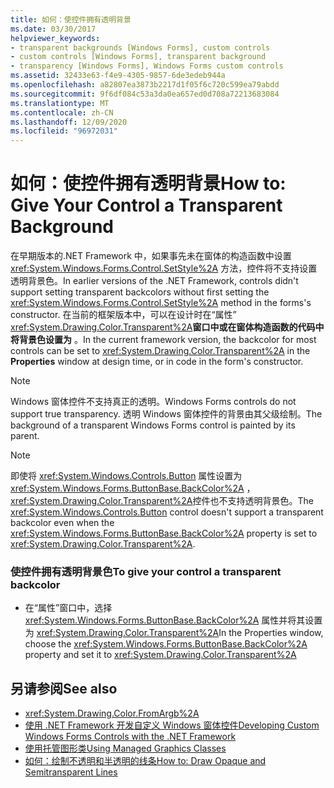 ```yaml
---
title: 如何：使控件拥有透明背景
ms.date: 03/30/2017
helpviewer_keywords:
- transparent backgrounds [Windows Forms], custom controls
- custom controls [Windows Forms], transparent background
- transparency [Windows Forms], Windows Forms custom controls
ms.assetid: 32433e63-f4e9-4305-9857-6de3edeb944a
ms.openlocfilehash: a82807ea3873b2217d1f05f6c720c599ea79abdd
ms.sourcegitcommit: 9f6df084c53a3da0ea657ed0d708a72213683084
ms.translationtype: MT
ms.contentlocale: zh-CN
ms.lasthandoff: 12/09/2020
ms.locfileid: "96972031"
---
```

# <a name="how-to-give-your-control-a-transparent-background"></a><span data-ttu-id="a6cb7-102">如何：使控件拥有透明背景</span><span class="sxs-lookup"><span data-stu-id="a6cb7-102">How to: Give Your Control a Transparent Background</span></span>
<span data-ttu-id="a6cb7-103">在早期版本的.NET Framework 中，如果事先未在窗体的构造函数中设置 <xref:System.Windows.Forms.Control.SetStyle%2A> 方法，控件将不支持设置透明背景色。</span><span class="sxs-lookup"><span data-stu-id="a6cb7-103">In earlier versions of the .NET Framework, controls didn't support setting transparent backcolors without first setting the <xref:System.Windows.Forms.Control.SetStyle%2A> method in the forms's constructor.</span></span> <span data-ttu-id="a6cb7-104">在当前的框架版本中，可以在设计时在“属性” <xref:System.Drawing.Color.Transparent%2A>**窗口中或在窗体构造函数的代码中将背景色设置为** 。</span><span class="sxs-lookup"><span data-stu-id="a6cb7-104">In the current framework version, the backcolor for most controls can be set to <xref:System.Drawing.Color.Transparent%2A> in the **Properties** window at design time, or in code in the form's constructor.</span></span>  
  
> [!NOTE]
> <span data-ttu-id="a6cb7-105">Windows 窗体控件不支持真正的透明。</span><span class="sxs-lookup"><span data-stu-id="a6cb7-105">Windows Forms controls do not support true transparency.</span></span> <span data-ttu-id="a6cb7-106">透明 Windows 窗体控件的背景由其父级绘制。</span><span class="sxs-lookup"><span data-stu-id="a6cb7-106">The background of a transparent Windows Forms control is painted by its parent.</span></span>  
  
> [!NOTE]
> <span data-ttu-id="a6cb7-107">即使将 <xref:System.Windows.Controls.Button> 属性设置为 <xref:System.Windows.Forms.ButtonBase.BackColor%2A> ， <xref:System.Drawing.Color.Transparent%2A>控件也不支持透明背景色。</span><span class="sxs-lookup"><span data-stu-id="a6cb7-107">The <xref:System.Windows.Controls.Button> control doesn't support a transparent backcolor even when the <xref:System.Windows.Forms.ButtonBase.BackColor%2A> property is set to <xref:System.Drawing.Color.Transparent%2A>.</span></span>  
  
### <a name="to-give-your-control-a-transparent-backcolor"></a><span data-ttu-id="a6cb7-108">使控件拥有透明背景色</span><span class="sxs-lookup"><span data-stu-id="a6cb7-108">To give your control a transparent backcolor</span></span>  
  
- <span data-ttu-id="a6cb7-109">在“属性”窗口中，选择 <xref:System.Windows.Forms.ButtonBase.BackColor%2A> 属性并将其设置为 <xref:System.Drawing.Color.Transparent%2A></span><span class="sxs-lookup"><span data-stu-id="a6cb7-109">In the Properties window, choose the <xref:System.Windows.Forms.ButtonBase.BackColor%2A> property and set it to <xref:System.Drawing.Color.Transparent%2A></span></span>  
  
## <a name="see-also"></a><span data-ttu-id="a6cb7-110">另请参阅</span><span class="sxs-lookup"><span data-stu-id="a6cb7-110">See also</span></span>

- <xref:System.Drawing.Color.FromArgb%2A>
- [<span data-ttu-id="a6cb7-111">使用 .NET Framework 开发自定义 Windows 窗体控件</span><span class="sxs-lookup"><span data-stu-id="a6cb7-111">Developing Custom Windows Forms Controls with the .NET Framework</span></span>](developing-custom-windows-forms-controls.md)
- [<span data-ttu-id="a6cb7-112">使用托管图形类</span><span class="sxs-lookup"><span data-stu-id="a6cb7-112">Using Managed Graphics Classes</span></span>](../advanced/using-managed-graphics-classes.md)
- [<span data-ttu-id="a6cb7-113">如何：绘制不透明和半透明的线条</span><span class="sxs-lookup"><span data-stu-id="a6cb7-113">How to: Draw Opaque and Semitransparent Lines</span></span>](../advanced/how-to-draw-opaque-and-semitransparent-lines.md)
